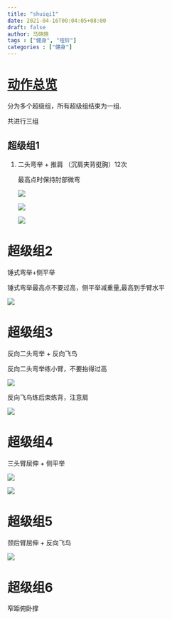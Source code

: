 ```yaml
---
title: "shuiqi1"
date: 2021-04-16T00:04:05+08:00
draft: false
author: 马晓晓
tags : ["健身", "哑铃"]
categories : ["健身"]
---
```


# [动作总览](https://www.bilibili.com/video/BV1VA411q7BS)

分为多个超级组，所有超级组结束为一组.

共进行三组



## 超级组1

1. 二头弯举 + 推肩 （沉肩夹背挺胸）12次

   最高点时保持肘部微弯

   ![](/img/shuaiqi1/1.png)

   ![](/img/shuaiqi1/5.png)

   ![](/img/shuaiqi1/6.png)



# 超级组2

锤式弯举+侧平举

锤式弯举最高点不要过高，侧平举减重量,最高到手臂水平

![](/img/shuaiqi1/7.png)



# 超级组3

反向二头弯举 + 反向飞鸟

反向二头弯举练小臂，不要抬得过高

![](/img/shuaiqi1/10.png)

反向飞鸟练后束练背，注意肩

![](/img/shuaiqi1/9.png)



# 超级组4

三头臂屈伸 + 侧平举

![](/img/shuaiqi1/11.png)

![](/img/shuaiqi1/12.png)



# 超级组5

颈后臂屈伸 + 反向飞鸟

![](/img/shuaiqi1/14.png)



# 超级组6

窄距俯卧撑

